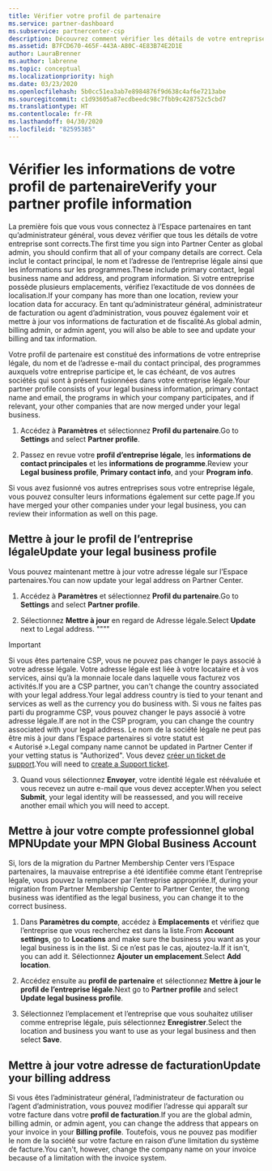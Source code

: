 ```yaml
---
title: Vérifier votre profil de partenaire
ms.service: partner-dashboard
ms.subservice: partnercenter-csp
description: Découvrez comment vérifier les détails de votre entreprise comme le contact principal, l’adresse et les informations sur les programmes. Vous pouvez aussi mettre à jour votre adresse légale et votre adresse de facturation.
ms.assetid: B7FCD670-465F-443A-A80C-4E83B74E2D1E
author: LauraBrenner
ms.author: labrenne
ms.topic: conceptual
ms.localizationpriority: high
ms.date: 03/23/2020
ms.openlocfilehash: 5b0cc51ea3ab7e8984876f9d638c4af6e7213abe
ms.sourcegitcommit: c1d93605a87ecdbeedc98c7fbb9c428752c5cbd7
ms.translationtype: HT
ms.contentlocale: fr-FR
ms.lasthandoff: 04/30/2020
ms.locfileid: "82595385"
---
```

# <a name="verify-your-partner-profile-information"></a><span data-ttu-id="e6267-104">Vérifier les informations de votre profil de partenaire</span><span class="sxs-lookup"><span data-stu-id="e6267-104">Verify your partner profile information</span></span>

<span data-ttu-id="e6267-105">La première fois que vous vous connectez à l’Espace partenaires en tant qu’administrateur général, vous devez vérifier que tous les détails de votre entreprise sont corrects.</span><span class="sxs-lookup"><span data-stu-id="e6267-105">The first time you sign into Partner Center as global admin, you should confirm that all of your company details are correct.</span></span> <span data-ttu-id="e6267-106">Cela inclut le contact principal, le nom et l’adresse de l’entreprise légale ainsi que les informations sur les programmes.</span><span class="sxs-lookup"><span data-stu-id="e6267-106">These include primary contact, legal business name and address, and program information.</span></span> <span data-ttu-id="e6267-107">Si votre entreprise possède plusieurs emplacements, vérifiez l’exactitude de vos données de localisation.</span><span class="sxs-lookup"><span data-stu-id="e6267-107">If your company has more than one location, review your location data for accuracy.</span></span> <span data-ttu-id="e6267-108">En tant qu’administrateur général, administrateur de facturation ou agent d’administration, vous pouvez également voir et mettre à jour vos informations de facturation et de fiscalité.</span><span class="sxs-lookup"><span data-stu-id="e6267-108">As global admin, billing admin, or admin agent, you will also be able to see and update your billing and tax information.</span></span>

<span data-ttu-id="e6267-109">Votre profil de partenaire est constitué des informations de votre entreprise légale, du nom et de l’adresse e-mail du contact principal, des programmes auxquels votre entreprise participe et, le cas échéant, de vos autres sociétés qui sont à présent fusionnées dans votre entreprise légale.</span><span class="sxs-lookup"><span data-stu-id="e6267-109">Your partner profile consists of your legal business information, primary contact name and email, the programs in which your company participates, and if relevant, your other companies that are now merged under your legal business.</span></span>

1. <span data-ttu-id="e6267-110">Accédez à **Paramètres** et sélectionnez **Profil du partenaire**.</span><span class="sxs-lookup"><span data-stu-id="e6267-110">Go to **Settings** and select **Partner profile**.</span></span>

2. <span data-ttu-id="e6267-111">Passez en revue votre **profil d’entreprise légale**, les **informations de contact principales** et les **informations de programme**.</span><span class="sxs-lookup"><span data-stu-id="e6267-111">Review your **Legal business profile**, **Primary contact info**, and your **Program info**.</span></span>

<span data-ttu-id="e6267-112">Si vous avez fusionné vos autres entreprises sous votre entreprise légale, vous pouvez consulter leurs informations également sur cette page.</span><span class="sxs-lookup"><span data-stu-id="e6267-112">If you have merged your other companies under your legal business, you can review their information as well on this page.</span></span>

## <a name="update-your-legal-business-profile"></a><span data-ttu-id="e6267-113">Mettre à jour le profil de l’entreprise légale</span><span class="sxs-lookup"><span data-stu-id="e6267-113">Update your legal business profile</span></span>

<span data-ttu-id="e6267-114">Vous pouvez maintenant mettre à jour votre adresse légale sur l’Espace partenaires.</span><span class="sxs-lookup"><span data-stu-id="e6267-114">You can now update your legal address on Partner Center.</span></span>

1. <span data-ttu-id="e6267-115">Accédez à **Paramètres** et sélectionnez **Profil du partenaire**.</span><span class="sxs-lookup"><span data-stu-id="e6267-115">Go to **Settings** and select **Partner profile**.</span></span> 

2. <span data-ttu-id="e6267-116">Sélectionnez **Mettre à jour** en regard de Adresse légale.</span><span class="sxs-lookup"><span data-stu-id="e6267-116">Select **Update** next to Legal address.</span></span> <span data-ttu-id="e6267-117">""</span><span class="sxs-lookup"><span data-stu-id="e6267-117">""</span></span>

>[!Important]
><span data-ttu-id="e6267-118">Si vous êtes partenaire CSP, vous ne pouvez pas changer le pays associé à votre adresse légale. Votre adresse légale est liée à votre locataire et à vos services, ainsi qu’à la monnaie locale dans laquelle vous facturez vos activités.</span><span class="sxs-lookup"><span data-stu-id="e6267-118">If you are a CSP partner, you can't change the country associated with your legal address.Your legal address country is tied to your tenant and services as well as the currency you do business with.</span></span> <span data-ttu-id="e6267-119">Si vous ne faites pas parti du programme CSP, vous pouvez changer le pays associé à votre adresse légale.</span><span class="sxs-lookup"><span data-stu-id="e6267-119">If are not in the CSP program, you can change the country associated with your legal address.</span></span> <span data-ttu-id="e6267-120">Le nom de la société légale ne peut pas être mis à jour dans l’Espace partenaires si votre statut est « Autorisé ».</span><span class="sxs-lookup"><span data-stu-id="e6267-120">Legal company name cannot be updated in Partner Center if your vetting status is "Authorized".</span></span> <span data-ttu-id="e6267-121">Vous devez [créer un ticket de support](https://partner.microsoft.com/en-US/dashboard/support/csp/servicerequests/create?stage=2&topicid=eb74583c-61b3-2124-bffc-00920e0ae772).</span><span class="sxs-lookup"><span data-stu-id="e6267-121">You will need to [create a Support ticket](https://partner.microsoft.com/en-US/dashboard/support/csp/servicerequests/create?stage=2&topicid=eb74583c-61b3-2124-bffc-00920e0ae772).</span></span>

3. <span data-ttu-id="e6267-122">Quand vous sélectionnez **Envoyer**, votre identité légale est réévaluée et vous recevez un autre e-mail que vous devez accepter.</span><span class="sxs-lookup"><span data-stu-id="e6267-122">When you select **Submit**, your legal identity will be reassessed, and you will receive another email which you will need to accept.</span></span>

## <a name="update-your-mpn-global-business-account"></a><span data-ttu-id="e6267-123">Mettre à jour votre compte professionnel global MPN</span><span class="sxs-lookup"><span data-stu-id="e6267-123">Update your MPN Global Business Account</span></span>

<span data-ttu-id="e6267-124">Si, lors de la migration du Partner Membership Center vers l’Espace partenaires, la mauvaise entreprise a été identifiée comme étant l’entreprise légale, vous pouvez la remplacer par l’entreprise appropriée.</span><span class="sxs-lookup"><span data-stu-id="e6267-124">If, during your migration from Partner Membership Center to Partner Center, the wrong business was identified as the legal business, you can change it to the correct business.</span></span>

1. <span data-ttu-id="e6267-125">Dans **Paramètres du compte**, accédez à **Emplacements** et vérifiez que l’entreprise que vous recherchez est dans la liste.</span><span class="sxs-lookup"><span data-stu-id="e6267-125">From **Account settings**, go to **Locations** and make sure the business you want as your legal business is in the list.</span></span> <span data-ttu-id="e6267-126">Si ce n’est pas le cas, ajoutez-la.</span><span class="sxs-lookup"><span data-stu-id="e6267-126">If it isn't, you can add it.</span></span> <span data-ttu-id="e6267-127">Sélectionnez **Ajouter un emplacement**.</span><span class="sxs-lookup"><span data-stu-id="e6267-127">Select **Add location**.</span></span>

2. <span data-ttu-id="e6267-128">Accédez ensuite au **profil de partenaire** et sélectionnez **Mettre à jour le profil de l’entreprise légale**.</span><span class="sxs-lookup"><span data-stu-id="e6267-128">Next go to **Partner profile** and select **Update legal business profile**.</span></span>

3. <span data-ttu-id="e6267-129">Sélectionnez l’emplacement et l’entreprise que vous souhaitez utiliser comme entreprise légale, puis sélectionnez **Enregistrer**.</span><span class="sxs-lookup"><span data-stu-id="e6267-129">Select the location and business you want to use as your legal business and then select **Save**.</span></span>

## <a name="update-your-billing-address"></a><span data-ttu-id="e6267-130">Mettre à jour votre adresse de facturation</span><span class="sxs-lookup"><span data-stu-id="e6267-130">Update your billing address</span></span>

<span data-ttu-id="e6267-131">Si vous êtes l’administrateur général, l’administrateur de facturation ou l’agent d’administration, vous pouvez modifier l’adresse qui apparaît sur votre facture dans votre **profil de facturation**.</span><span class="sxs-lookup"><span data-stu-id="e6267-131">If you are the global admin, billing admin, or admin agent, you can change the address that appears on your invoice in your **Billing profile**.</span></span> <span data-ttu-id="e6267-132">Toutefois, vous ne pouvez pas modifier le nom de la société sur votre facture en raison d’une limitation du système de facture.</span><span class="sxs-lookup"><span data-stu-id="e6267-132">You can't, however, change the company name on your invoice because of a limitation with the invoice system.</span></span>

 


